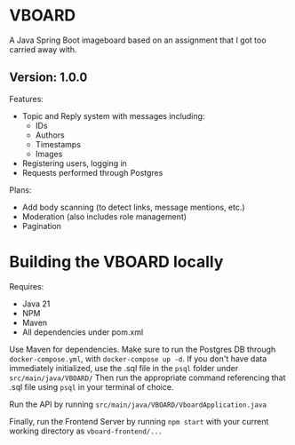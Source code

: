 # VBOARD
A Java Spring Boot imageboard based on an assignment that I got too carried away with.

## Version: 1.0.0
Features:

- Topic and Reply system with messages including:
  - IDs
  - Authors
  - Timestamps
  - Images
- Registering users, logging in
- Requests performed through Postgres

Plans:

- Add body scanning (to detect links, message mentions, etc.)
- Moderation (also includes role management)
- Pagination

# Building the VBOARD locally
Requires:
- Java 21
- NPM
- Maven
- All dependencies under pom.xml

Use Maven for dependencies.
Make sure to run the Postgres DB through `docker-compose.yml`, with `docker-compose up -d`.
If you don't have data immediately initialized, use the .sql file in the `psql` folder under `src/main/java/VBOARD/`
Then run the appropriate command referencing that .sql file using `psql` in your terminal of choice.

Run the API by running `src/main/java/VBOARD/VboardApplication.java`

Finally, run the Frontend Server by running `npm start` with your current working directory as `vboard-frontend/...`
